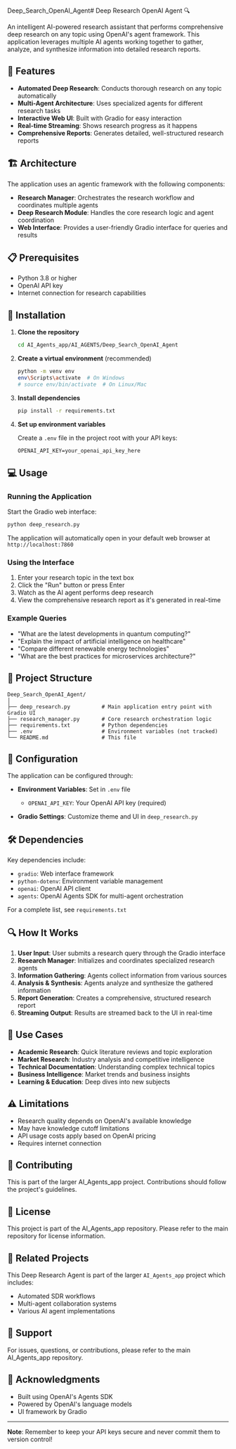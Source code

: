 Deep_Search_OpenAI_Agent# Deep Research OpenAI Agent 🔍

An intelligent AI-powered research assistant that performs comprehensive deep research on any topic using OpenAI's agent framework. This application leverages multiple AI agents working together to gather, analyze, and synthesize information into detailed research reports.

## 🌟 Features

- **Automated Deep Research**: Conducts thorough research on any topic automatically
- **Multi-Agent Architecture**: Uses specialized agents for different research tasks
- **Interactive Web UI**: Built with Gradio for easy interaction
- **Real-time Streaming**: Shows research progress as it happens
- **Comprehensive Reports**: Generates detailed, well-structured research reports

## 🏗️ Architecture

The application uses an agentic framework with the following components:

- **Research Manager**: Orchestrates the research workflow and coordinates multiple agents
- **Deep Research Module**: Handles the core research logic and agent coordination
- **Web Interface**: Provides a user-friendly Gradio interface for queries and results

## 📋 Prerequisites

- Python 3.8 or higher
- OpenAI API key
- Internet connection for research capabilities

## 🚀 Installation

1. **Clone the repository**
   ```bash
   cd AI_Agents_app/AI_AGENTS/Deep_Search_OpenAI_Agent
   ```

2. **Create a virtual environment** (recommended)
   ```bash
   python -m venv env
   env\Scripts\activate  # On Windows
   # source env/bin/activate  # On Linux/Mac
   ```

3. **Install dependencies**
   ```bash
   pip install -r requirements.txt
   ```

4. **Set up environment variables**
   
   Create a `.env` file in the project root with your API keys:
   ```env
   OPENAI_API_KEY=your_openai_api_key_here
   ```

## 💻 Usage

### Running the Application

Start the Gradio web interface:

```bash
python deep_research.py
```

The application will automatically open in your default web browser at `http://localhost:7860`

### Using the Interface

1. Enter your research topic in the text box
2. Click the "Run" button or press Enter
3. Watch as the AI agent performs deep research
4. View the comprehensive research report as it's generated in real-time

### Example Queries

- "What are the latest developments in quantum computing?"
- "Explain the impact of artificial intelligence on healthcare"
- "Compare different renewable energy technologies"
- "What are the best practices for microservices architecture?"

## 📁 Project Structure

```
Deep_Search_OpenAI_Agent/
│
├── deep_research.py          # Main application entry point with Gradio UI
├── research_manager.py       # Core research orchestration logic
├── requirements.txt          # Python dependencies
├── .env                      # Environment variables (not tracked)
└── README.md                 # This file
```

## 🔧 Configuration

The application can be configured through:

- **Environment Variables**: Set in `.env` file
  - `OPENAI_API_KEY`: Your OpenAI API key (required)
  
- **Gradio Settings**: Customize theme and UI in `deep_research.py`

## 🛠️ Dependencies

Key dependencies include:

- `gradio`: Web interface framework
- `python-dotenv`: Environment variable management
- `openai`: OpenAI API client
- `agents`: OpenAI Agents SDK for multi-agent orchestration

For a complete list, see `requirements.txt`

## 🔍 How It Works

1. **User Input**: User submits a research query through the Gradio interface
2. **Research Manager**: Initializes and coordinates specialized research agents
3. **Information Gathering**: Agents collect information from various sources
4. **Analysis & Synthesis**: Agents analyze and synthesize the gathered information
5. **Report Generation**: Creates a comprehensive, structured research report
6. **Streaming Output**: Results are streamed back to the UI in real-time

## 🎯 Use Cases

- **Academic Research**: Quick literature reviews and topic exploration
- **Market Research**: Industry analysis and competitive intelligence
- **Technical Documentation**: Understanding complex technical topics
- **Business Intelligence**: Market trends and business insights
- **Learning & Education**: Deep dives into new subjects

## ⚠️ Limitations

- Research quality depends on OpenAI's available knowledge
- May have knowledge cutoff limitations
- API usage costs apply based on OpenAI pricing
- Requires internet connection

## 🤝 Contributing

This is part of the larger AI_Agents_app project. Contributions should follow the project's guidelines.

## 📝 License

This project is part of the AI_Agents_app repository. Please refer to the main repository for license information.

## 🔗 Related Projects

This Deep Research Agent is part of the larger `AI_Agents_app` project which includes:
- Automated SDR workflows
- Multi-agent collaboration systems
- Various AI agent implementations

## 📧 Support

For issues, questions, or contributions, please refer to the main AI_Agents_app repository.

## 🙏 Acknowledgments

- Built using OpenAI's Agents SDK
- Powered by OpenAI's language models
- UI framework by Gradio

---

**Note**: Remember to keep your API keys secure and never commit them to version control!